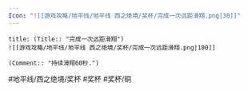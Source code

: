 ```yaml
---
Icon: "![[游戏攻略/地平线/地平线 西之绝境/奖杯/完成一次远距滑翔.png|30]]"
---
```

```ad-common-bronze-trophy
title: (Title:: "完成一次远距滑翔")
![[游戏攻略/地平线/地平线 西之绝境/奖杯/完成一次远距滑翔.png|100]]

(Comment:: "持续滑翔60秒.")
```

#地平线/西之绝境/奖杯 #奖杯 #奖杯/铜
